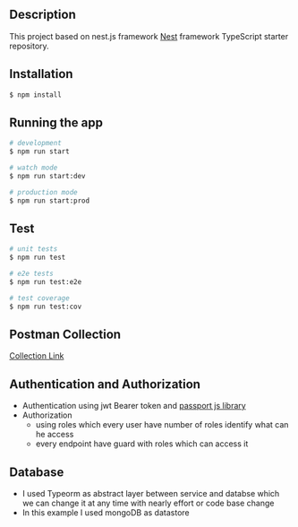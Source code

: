 ## Description
This project based on nest.js framework
[Nest](https://github.com/nestjs/nest) framework TypeScript starter repository.

## Installation

```bash
$ npm install
```

## Running the app

```bash
# development
$ npm run start

# watch mode
$ npm run start:dev

# production mode
$ npm run start:prod
```

## Test

```bash
# unit tests
$ npm run test

# e2e tests
$ npm run test:e2e

# test coverage
$ npm run test:cov
```

## Postman Collection
[Collection Link](https://postman.com/collections/60cff4fe3065ccb88e60)

## Authentication and Authorization
- Authentication using jwt Bearer token and [passport js library](https://passportjs.org) 
- Authorization
  - using roles which every user have number of roles identify what can he access
  - every endpoint have guard with roles which can access it

## Database
- I used Typeorm as abstract layer between service and databse which we can change it at any time with nearly effort or code base change
- In this example I used mongoDB as datastore
